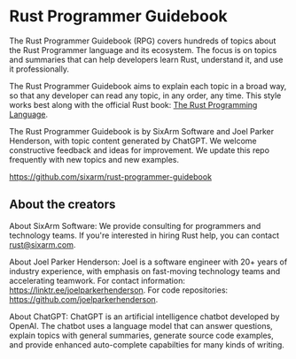 # Rust Programmer Guidebook

The Rust Programmer Guidebook (RPG) covers hundreds of topics about the Rust Programmer language and its ecosystem. The focus is on topics and summaries that can help developers learn Rust, understand it, and use it professionally.

The Rust Programmer Guidebook aims to explain each topic in a broad way, so that any developer can read any topic, in any order, any time. This style works best along with the official Rust book: [The Rust Programming Language](https://doc.rust-lang.org/book/).

The Rust Programmer Guidebook is by SixArm Software and Joel Parker Henderson, with topic content generated by ChatGPT. We welcome constructive feedback and ideas for improvement. We update this repo frequently with new topics and new examples.

<https://github.com/sixarm/rust-programmer-guidebook>


## About the creators

About SixArm Software: We provide consulting for programmers and technology teams. If you're interested in hiring Rust help, you can contact rust@sixarm.com. 

About Joel Parker Henderson: Joel is a software engineer with 20+ years of industry experience, with emphasis on fast-moving technology teams and accelerating teamwork. For contact information: <https://linktr.ee/joelparkerhenderson>. For code repositories: <https://github.com/joelparkerhenderson>.

About ChatGPT: ChatGPT is an artificial intelligence chatbot developed by OpenAI. The chatbot uses a language model that can answer questions, explain topics with general summaries, generate source code examples, and provide enhanced auto-complete capabilties for many kinds of writing.
